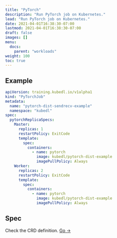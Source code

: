 ```yaml
---
title: "PyTorch"
description: "Run PyTorch job on Kubernetes."
lead: "Run PyTorch job on Kubernetes."
date: 2021-04-01T16:38:30-07:00
lastmod: 2021-04-01T16:38:30-07:00
draft: false
images: []
menu:
  docs:
    parent: "workloads"
weight: 100
toc: true
---
```



## Example

```yaml
apiVersion: training.kubedl.io/v1alpha1
kind: "PyTorchJob"
metadata:
  name: "pytorch-dist-sendrecv-example"
  namespace: "kubedl"
spec:
  pytorchReplicaSpecs:
    Master:
      replicas: 1
      restartPolicy: ExitCode
      template:
        spec:
          containers:
            - name: pytorch
              image: kubedl/pytorch-dist-example
              imagePullPolicy: Always
    Worker:
      replicas: 2
      restartPolicy: ExitCode
      template:
        spec:
          containers:
            - name: pytorch
              image: kubedl/pytorch-dist-example
              imagePullPolicy: Always
```
## Spec
Check the CRD definition. [Go ->](https://github.com/alibaba/kubedl/blob/master/apis/training/v1alpha1/pytorchjob_types.go)
